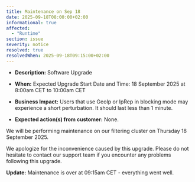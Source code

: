 ```yaml
---
title: Maintenance on Sep 18
date: 2025-09-18T08:00:00+02:00
informational: true
affected:
  - "Runtime"
section: issue
severity: notice
resolved: true
resolvedWhen: 2025-09-18T09:15:00+02:00
---
```


* **Description:** Software Upgrade
* **When:** Expected Upgrade Start Date and Time: 18 September 2025 at 8:00am CET to 10:00am CET

* **Business Impact:**  Users that use GeoIp or IpRep in blocking mode may experience a short perturbation. It should last less than 1 minute. 
* **Expected action(s) from customer:** None.

We will be performing maintenance on our filtering cluster on Thursday 18 September 2025.

We apologize for the inconvenience caused by this upgrade. Please do not hesitate to contact our support team if you encounter any problems following this upgrade.

**Update:** Maintenance is over at 09:15am CET - everything went well.
